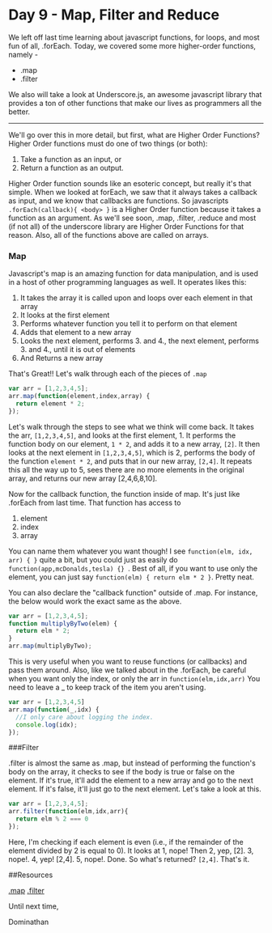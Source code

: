 # Day 9 - Map, Filter and Reduce

We left off last time learning about javascript functions, for loops, and most fun of all, .forEach.  Today, we covered some more higher-order functions, namely -

- .map
- .filter

We also will take a look at Underscore.js, an awesome javascript library that provides a ton of other functions that make our lives as programmers all the better.

-------------------

We'll go over this in more detail, but first, what are Higher Order Functions?  Higher Order functions must do one of two things (or both):

1. Take a function as an input, or
2. Return a function as an output.

Higher Order function sounds like an esoteric concept, but really it's that simple.  When we looked at forEach, we saw that it always takes a callback as input, and we know that callbacks are functions.  So javascripts `.forEach(callback){ <body> }` is a Higher Order function because it takes a function as an argument.  As we'll see soon, .map, .filter, .reduce and most (if not all) of the underscore library are Higher Order Functions for that reason.  Also, all of the functions above are called on arrays.

### Map

Javascript's map is an amazing function for data manipulation, and is used in a host of other programming languages as well.  It operates likes this:

1. It takes the array it is called upon and loops over each element in that array
2. It looks at the first element
3. Performs whatever function you tell it to perform on that element
4. Adds that element to a new array
5. Looks the next element, performs 3. and 4., the next element, performs 3. and 4., until it is out of elements
6. And Returns a new array

That's Great!!  Let's walk through each of the pieces of `.map`

```js
var arr = [1,2,3,4,5];
arr.map(function(element,index,array) {
  return element * 2;
});
```

Let's walk through the steps to see what we think will come back.  It takes the arr, `[1,2,3,4,5]`, and looks at the first element, 1.  It performs the function body on our element, `1 * 2`, and adds it to a new array, `[2]`. It then looks at the next element in `[1,2,3,4,5]`, which is 2, performs the body of the function `element * 2`, and puts that in our new array, `[2,4]`.  It repeats this all the way up to 5, sees there are no more elements in the original array, and returns our new array [2,4,6,8,10].

Now for the callback function, the function inside of map.  It's just like .forEach from last time.  That function has access to

1. element
2. index
3. array

You can name them whatever you want though! I see `function(elm, idx, arr) { }` quite a bit, but you could just as easily do `function(app,mcDonalds,tesla) {} `.  Best of all, if you want to use only the element, you can just say `function(elm) { return elm * 2 }`.  Pretty neat.

You can also declare the "callback function" outside of .map.  For instance, the below would work the exact same as the above.
```js
var arr = [1,2,3,4,5];
function multiplyByTwo(elem) {
  return elm * 2;
}
arr.map(multiplyByTwo);
```

This is very useful when you want to reuse functions (or callbacks) and pass them around.  Also, like we talked about in the .forEach, be careful when you want only the index, or only the arr in `function(elm,idx,arr)`  You need to leave a _ to keep track of the item you aren't using.

```js
var arr = [1,2,3,4,5]
arr.map(function(_,idx) {
  //I only care about logging the index.
  console.log(idx);
});
```

###Filter

.filter is almost the same as .map, but instead of performing the function's body on the array, it checks to see if the body is true or false on the element.  If it's true, it'll add the element to a new array and go to the next element.  If it's false, it'll just go to the next element.  Let's take a look at this.

```js
var arr = [1,2,3,4,5];
arr.filter(function(elm,idx,arr){
  return elm % 2 === 0
});
```

Here, I'm checking if each element is even (i.e., if the remainder of the element divided by 2 is equal to 0).  It looks at 1, nope! Then 2, yep, [2]. 3, nope!. 4, yep! [2,4]. 5, nope!. Done. So what's returned? `[2,4]`.  That's it.


##Resources

[.map](https://developer.mozilla.org/en-US/docs/Web/JavaScript/Reference/Global_Objects/Array/map)
[.filter](https://developer.mozilla.org/en-US/docs/Web/JavaScript/Reference/Global_Objects/Array/filter)

Until next time,

Dominathan


